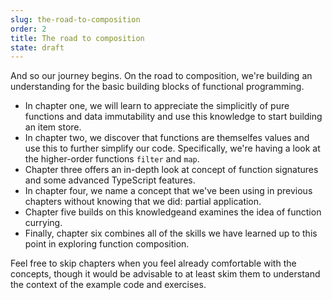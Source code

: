 ```yaml
---
slug: the-road-to-composition
order: 2
title: The road to composition
state: draft
---
```


And so our journey begins. On the road to composition, we're building an
understanding for the basic building blocks of functional programming.

* In chapter one, we will learn to appreciate the simplicitly of pure
functions and data immutability and use this knowledge to start building an item store.
* In chapter two, we discover that functions are themselfes values and use
this to further simplify our code. Specifically, we're having a look at the higher-order functions `filter` and `map`.
* Chapter three offers an in-depth look at concept of function signatures and some advanced TypeScript features. 
* In chapter four, we name a concept that we've been using in previous chapters
without knowing that we did: partial application.
* Chapter five builds on this knowledgeand examines the idea of function currying.
* Finally, chapter six combines all of the skills we have learned up to this point in exploring function composition.

Feel free to skip chapters when you feel already comfortable with the concepts,
though it would be advisable to at least skim them to understand the context of
the example code and exercises.
